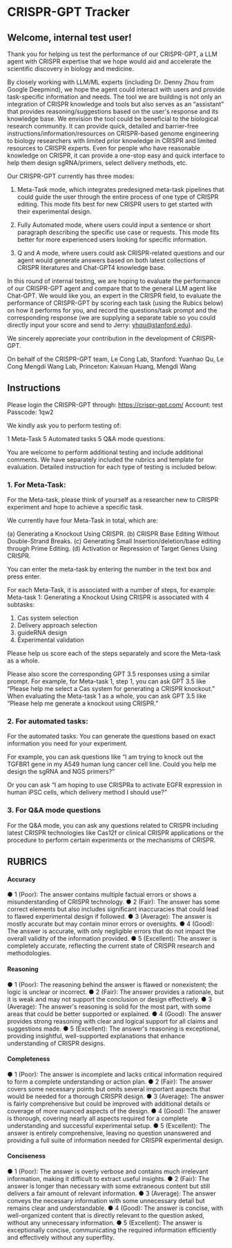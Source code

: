 # CRISPR-GPT Tracker

## Welcome, internal test user!

Thank you for helping us test the performance of our CRISPR-GPT, a LLM agent with CRISPR expertise that we hope would aid and accelerate the scientific discovery in biology and medicine. 

By closely working with LLM/ML experts (including Dr. Denny Zhou from Google Deepmind), we hope the agent could interact with users and provide task-specific information and needs. The tool we are building is not only an integration of CRISPR knowledge and tools but also serves as an “assistant” that provides reasoning/suggestions based on the user's response and its knowledge base. We envision the tool could be beneficial to the biological research community. It can provide quick, detailed and barrier-free instructions/information/resources on CRISPR-based genome engineering to biology researchers with limited prior knowledge in CRISPR and limited resources to CRISPR experts. Even for people who have reasonable knowledge on CRISPR, it can provide a one-stop easy and quick interface to help them design sgRNA/primers, select delivery methods, etc.

Our CRISPR-GPT currently has three modes: 

1. Meta-Task mode, which integrates predesigned meta-task pipelines that could guide the user through the entire process of one type of CRISPR editing. This mode fits best for new CRISPR users to get started with their experimental design.

2. Fully Automated mode, where users could input a sentence or short paragraph describing the specific use case or requests. This mode fits better for more experienced users looking for specific information.

3. Q and A mode, where users could ask CRISPR-related questions and our agent would generate answers based on both latest collections of CRISPR literatures and Chat-GPT4 knowledge base.

In this round of internal testing, we are hoping to evaluate the performance of our CRISPR-GPT agent and compare that to the general LLM agent like Chat-GPT. We would like you, an expert in the CRISPR field, to evaluate the performance of CRISPR-GPT by scoring each task (using the Rubics below) on how it performs for you, and record the questions/task prompt and the corresponding response (we are supplying a separate table so you could directly input your score and send to Jerry: yhqu@stanford.edu).

We sincerely appreciate your contribution in the development of CRISPR-GPT.

On behalf of the CRISPR-GPT team, 
Le Cong Lab, Stanford: Yuanhao Qu, Le Cong
Mengdi Wang Lab, Princeton: Kaixuan Huang, Mengdi Wang


## Instructions

Please login the CRISPR-GPT through: https://crispr-gpt.com/
Account: test
Passcode: 1qw2

We kindly ask you to perform testing of:

1 Meta-Task
5 Automated tasks
5 Q&A mode questions.

You are welcome to perform additional testing and include additional comments. We have separately included the rubrics and template for evaluation. Detailed instruction for each type of testing is included below:


### 1.	For Meta-Task:

For the Meta-task, please think of yourself as a researcher new to CRISPR experiment and hope to achieve a specific task.

We currently have four Meta-Task in total, which are:

(a)	Generating a Knockout Using CRISPR.
(b)	CRISPR Base Editing Without Double-Strand Breaks.
(c)	Generating Small Insertion/deletion/base editing through Prime Editing.
(d)	Activation or Repression of Target Genes Using CRISPR.

You can enter the meta-task by entering the number in the text box and press enter.

For each Meta-Task, it is associated with a number of steps, for example: Meta-task 1: Generating a Knockout Using CRISPR is associated with 4 subtasks:

1.	Cas system selection
2.	Delivery approach selection
3.	guideRNA design
4.	Experimental validation

Please help us score each of the steps separately and score the Meta-task as a whole.

Please also score the corresponding GPT 3.5 responses using a similar prompt. For example, for Meta-task 1, step 1, you can ask GPT 3.5 like “Please help me select a Cas system for generating a CRISPR knockout.” When evaluating the Meta-task 1 as a whole, you can ask GPT 3.5 like “Please help me generate a knockout using CRISPR.”

### 2.	For automated tasks:

For the automated tasks: You can generate the questions based on exact information you need for your experiment.

For example, you can ask questions like “I am trying to knock out the TGFBR1 gene in my A549 human lung cancer cell line. Could you help me design the sgRNA and NGS primers?”

Or you can ask “I am hoping to use CRISPRa to activate EGFR expression in human iPSC cells, which delivery method I should use?”


### 3.	For Q&A mode questions

For the Q&A mode, you can ask any questions related to CRISPR including latest CRISPR technologies like Cas12f or clinical CRISPR applications or the procedure to perform certain experiments or the mechanisms of CRISPR. 




## RUBRICS
#### Accuracy
●	1 (Poor): The answer contains multiple factual errors or shows a misunderstanding of CRISPR technology.
●	2 (Fair): The answer has some correct elements but also includes significant inaccuracies that could lead to flawed experimental design if followed.
●	3 (Average): The answer is mostly accurate but may contain minor errors or oversights.
●	4 (Good): The answer is accurate, with only negligible errors that do not impact the overall validity of the information provided.
●	5 (Excellent): The answer is completely accurate, reflecting the current state of CRISPR research and methodologies.
#### Reasoning
●	1 (Poor): The reasoning behind the answer is flawed or nonexistent; the logic is unclear or incorrect.
●	2 (Fair): The answer provides a rationale, but it is weak and may not support the conclusion or design effectively.
●	3 (Average): The answer's reasoning is solid for the most part, with some areas that could be better supported or explained.
●	4 (Good): The answer provides strong reasoning with clear and logical support for all claims and suggestions made.
●	5 (Excellent): The answer's reasoning is exceptional, providing insightful, well-supported explanations that enhance understanding of CRISPR designs.
#### Completeness
●	1 (Poor): The answer is incomplete and lacks critical information required to form a complete understanding or action plan.
●	2 (Fair): The answer covers some necessary points but omits several important aspects that would be needed for a thorough CRISPR design.
●	3 (Average): The answer is fairly comprehensive but could be improved with additional details or coverage of more nuanced aspects of the design.
●	4 (Good): The answer is thorough, covering nearly all aspects required for a complete understanding and successful experimental setup.
●	5 (Excellent): The answer is entirely comprehensive, leaving no question unanswered and providing a full suite of information needed for CRISPR experimental design.
#### Conciseness
●	1 (Poor): The answer is overly verbose and contains much irrelevant information, making it difficult to extract useful insights.
●	2 (Fair): The answer is longer than necessary with some extraneous content but still delivers a fair amount of relevant information.
●	3 (Average): The answer conveys the necessary information with some unnecessary detail but remains clear and understandable.
●	4 (Good): The answer is concise, with well-organized content that is directly relevant to the question asked, without any unnecessary information.
●	5 (Excellent): The answer is exceptionally concise, communicating the required information efficiently and effectively without any superflity.

